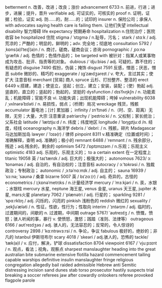 betterment n. 改善，改进；改良；涨价
advancement 6733 n. 前进，行进；进步，进展；提升，晋升
verifiable adj. 可证实的，可核实的
proof n. 证明，证据；检验，证实 adj. 防……的，耐……的；试印的
insurer n. 保险公司；承保人
with advocates saying health care is failing them. 让他们失望
intellectual disability 智力障碍
life expectancy 预期寿命
hospitalization n.住院治疗；医院收容
be hospitalized 住院
stigma / ˈstɪɡmə / n.耻辱，污名；
stark / stɑːk / adj. 荒凉的；严酷的；明显的，鲜明的；adv. 完全地；彻底地
consultation 5792 / ˌkɒns(ə)lˈteɪʃ(ə)n / n. 商讨，磋商，磋商会议；咨询
pornographic / ˌpɔːnəˈɡræfɪk / adj. 色情的；色情作品的；
be targeted with 被针对：指某人或某事物成为攻击、批评、指责等的对象。
dubious / ˈdjuːbiəs / adj. 可疑的，靠不住的；有疑虑的
disguise 7490 假扮，伪装；掩饰
disgust 7591 反感，憎恶；厌恶，憎恶
subtle 微妙的、精巧的
exaggerate / ɪɡˈzædʒəreɪt / v. 夸大，言过其实；使扩大 注意音标
merchant [贸易] 商人
spruce 云杉、打扮整齐、整洁的
erect 6449 v.搭建，建造；使竖立，竖起；创立，建立；安装，装配；（使）勃起 adj. 竖直的，直立的；竖起的；勃起的，坚挺的
dysfunction / dɪsˈfʌŋkʃn / n. 功能紊乱；机能障碍；官能不良 vi. 功能失调；出现机能障碍；垮掉
vulnerability 6038 / ˌvʌlnərəˈbɪləti / n. 易损性，弱点；（桥牌）局况
wreckage 残货，残骸
accumulator 蓄电池；[计] 累加器；
infinity / ɪnˈfɪnəti / n.（时、空、距离）无限，无穷；大量，大宗 注意重读
patriarchy / ˈpeɪtriɑːki / n. 父权制；家长统治；父系社会
latitude / ˈlætɪtjuːd / n. 纬度；纬度地区
longitude / ˈlɒŋɡɪtjuːd /n. 经度，经线
oceanography n.海洋学
debris / ˈdebriː / n. 残骸，碎片
Madagascar 马达加斯加岛
lawyer / ˈlɔɪə(r) / 律师
pinpoint 8311 v.精准确定（位置或时间）；准确解释，查明 adj. 准确的；极小的
remnant 6488 / ˈremnənt / n. 残余部分，残迹；adj.残余的，剩余的
optimism 5472 /ˈɒptɪmɪzəm / n.乐观；乐观主义
optimistic 4183 adj. 乐观的，乐观主义的；
to a certain extent 在一定程度上
titanic 19058 英 / taɪˈtænɪk / adj. 巨大的；极强大的；
autonomous 7623/ ɔːˈtɒnəməs / adj. 自治的，有自治权的；注意音标
autocracy / ɔːˈtɒkrəsi / n. 独裁政治；专制政治；
autonomic / ˌɔːtəˈnɑːmɪk / adj. 自主的；
sauna 16939 / ˈsɔːnə; ˈsaʊnə / 桑拿
bizarre 5007 英 / bɪˈzɑː(r) / adj. 奇异的，古怪的
econometrics / ɪˌkɒnəˈmetrɪks / n.计量经济学
mercury / ˈmɜːkjəri / n. 汞，水银 ；水银柱
mercury 水星, neptune 海王星, venus 金星, uranus 天王星, jupiter 木星, mars火星
planetary 7062 / ˈplænətri / adj. 行星的；
sparkling 9281 / ˈspɑːrklɪŋ / adj. 闪烁的，闪亮的
pinkish 浅粉色的
reddish 微红的
sexuality / ˌsekʃuˈæləti / n. 性征，性欲，性行为；性取向
interim / ˈɪntərɪm / adj. 临时的，过渡期间的，间歇的 n. 过渡期，中间期
outrage 5767/ ˈaʊtreɪdʒ / n. 愤慨，愤怒；骇人听闻的事，暴行 v. 使愤怒，激怒；践踏（准则、法律等）
outrageous 6166 / aʊtˈreɪdʒəs / adj. 骇人的，无法容忍的；反常的，令人惊讶的
controversy 2898 / ˈkɑːntrəvɜːrsi / n. 争论，争议
fabulous 极好的，绝妙的；非凡的
Istanbul 伊斯坦布尔
scary 4018 / ˈskeəri / adj.骇人的，恐怖的
tackle/ ˈtæk(ə)l /  v. 应付，解决，铲球
dissatisfaction 8704
viewpoint 6167 / ˈvjuːpɔɪnt / n. 观点，看法；视角，观察点
sharpest
manslaughter
heading into the great australian bite
submarine
extensive
flotilla
hazard
commencement
tailing
capable warships
definitive
insulin
manslaughter
fringe
religious
congregation
allegedly
bail
raided
admissible
Hebrew
anti Semitic
distressing
incision
sand dunes
stab
torso
prosecutor
hastily
suspects
trial
breaking a soccer referees jaw after
cowardly
onlookers
referee
provoked
flagpole
parole
